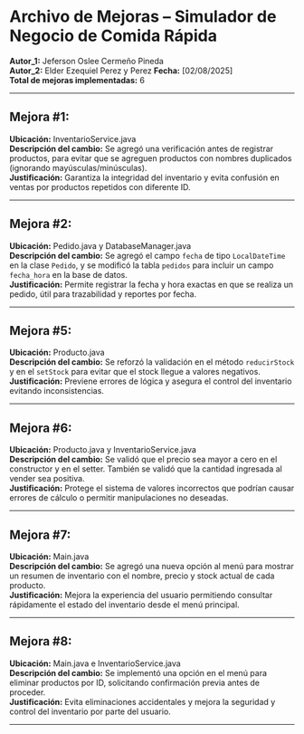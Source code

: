 # Archivo de Mejoras – Simulador de Negocio de Comida Rápida
**Autor_1:** Jeferson Oslee Cermeño Pineda  
**Autor_2:** Elder Ezequiel Perez y Perez
**Fecha:** [02/08/2025]  
**Total de mejoras implementadas:** 6

---

## Mejora #1:
**Ubicación:** InventarioService.java  
**Descripción del cambio:** Se agregó una verificación antes de registrar productos, para evitar que se agreguen productos con nombres duplicados (ignorando mayúsculas/minúsculas).  
**Justificación:** Garantiza la integridad del inventario y evita confusión en ventas por productos repetidos con diferente ID.

---

## Mejora #2:
**Ubicación:** Pedido.java y DatabaseManager.java  
**Descripción del cambio:** Se agregó el campo `fecha` de tipo `LocalDateTime` en la clase `Pedido`, y se modificó la tabla `pedidos` para incluir un campo `fecha_hora` en la base de datos.  
**Justificación:** Permite registrar la fecha y hora exactas en que se realiza un pedido, útil para trazabilidad y reportes por fecha.

---

## Mejora #5:
**Ubicación:** Producto.java  
**Descripción del cambio:** Se reforzó la validación en el método `reducirStock` y en el `setStock` para evitar que el stock llegue a valores negativos.  
**Justificación:** Previene errores de lógica y asegura el control del inventario evitando inconsistencias.

---

## Mejora #6:
**Ubicación:** Producto.java y InventarioService.java  
**Descripción del cambio:** Se validó que el precio sea mayor a cero en el constructor y en el setter. También se validó que la cantidad ingresada al vender sea positiva.  
**Justificación:** Protege el sistema de valores incorrectos que podrían causar errores de cálculo o permitir manipulaciones no deseadas.

---

## Mejora #7:
**Ubicación:** Main.java  
**Descripción del cambio:** Se agregó una nueva opción al menú para mostrar un resumen de inventario con el nombre, precio y stock actual de cada producto.  
**Justificación:** Mejora la experiencia del usuario permitiendo consultar rápidamente el estado del inventario desde el menú principal.

---

## Mejora #8:
**Ubicación:** Main.java e InventarioService.java  
**Descripción del cambio:** Se implementó una opción en el menú para eliminar productos por ID, solicitando confirmación previa antes de proceder.  
**Justificación:** Evita eliminaciones accidentales y mejora la seguridad y control del inventario por parte del usuario.

---

